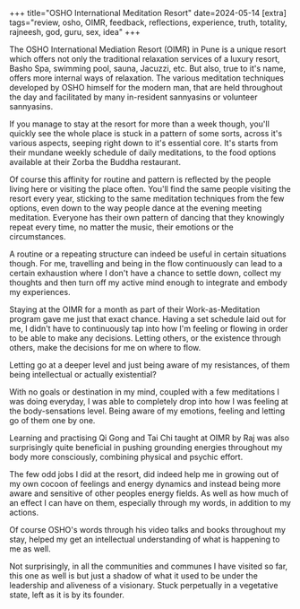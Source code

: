 +++
title="OSHO International Meditation Resort"
date=2024-05-14
[extra]
tags="review, osho, OIMR, feedback, reflections, experience, truth, totality, rajneesh, god, guru, sex, idea"
+++

The OSHO International Mediation Resort (OIMR) in Pune is a unique resort which
offers not only the traditional relaxation services of a luxury resort, Basho
Spa, swimming pool, sauna, Jacuzzi, etc. But also, true to it's name, offers more
internal ways of relaxation. The various meditation techniques developed by
OSHO himself for the modern man, that are held throughout the day and
facilitated by many in-resident sannyasins or volunteer sannyasins.

If you manage to stay at the resort for more than a week though, you'll
quickly see the whole place is stuck in a pattern of some sorts, across it's
various aspects, seeping right down to it's essential core. It's starts from their
mundane weekly schedule of daily meditations, to the food options available at
their Zorba the Buddha restaurant.  

<!-- more -->

Of course this affinity for routine and pattern is reflected by the people
living here or visiting the place often.
You'll find the same people visiting the resort every year,
sticking to the same meditation techniques from the 
few options, even down to the way people dance at the evening meeting
meditation. Everyone has their own pattern of dancing that they knowingly
repeat every time, no matter the music, their emotions or the circumstances. 

A routine or a repeating structure can indeed be useful in certain situations
though. For me, travelling and being in the flow continuously can
lead to a certain exhaustion where I don't have a chance to settle down, collect
my thoughts and then turn off my active mind enough to integrate and embody my
experiences.

Staying at the OIMR for a month as part of their Work-as-Meditation program
gave me just that exact chance. Having a set schedule laid out for me, I didn't
have to continuously tap into how I'm feeling or flowing in order to be able
to make any decisions. Letting others, or the existence through others, make the
decisions for me on where to flow.

Letting go at a deeper level and just being aware of my resistances, of them being 
intellectual or actually existential?

With no goals or destination in my mind, coupled with a few meditations I was
doing everyday, I was able to completely drop into how I was feeling at the
body-sensations level. Being aware of my emotions, feeling and letting go
of them one by one.

Learning and practising Qi Gong and Tai Chi taught at OIMR by Raj was also
surprisingly quite beneficial in pushing grounding energies throughout my body
more consciously, combining physical and psychic effort.

The few odd jobs I did at the resort, did indeed help me in growing out of my
own cocoon of feelings and energy dynamics and instead being more aware and
sensitive of other peoples energy fields. As well as how much of an effect I
can have on them, especially through my words, in addition to my actions.

Of course OSHO's words through his video talks and books throughout my stay,
helped my get an intellectual understanding of what is happening to me as
well.

Not surprisingly, in all the communities and communes I have visited so
far, this one as well is but just a shadow of what it used to be under the
leadership and aliveness of a visionary. Stuck perpetually in a vegetative
state, left as it is by its founder.
